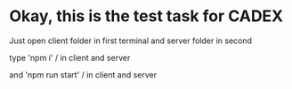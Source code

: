 # Okay, this is the test task for CADEX

Just open client folder in first terminal and server folder in second

type 'npm i'  / in client and server

and 'npm run start'  / in client and server
